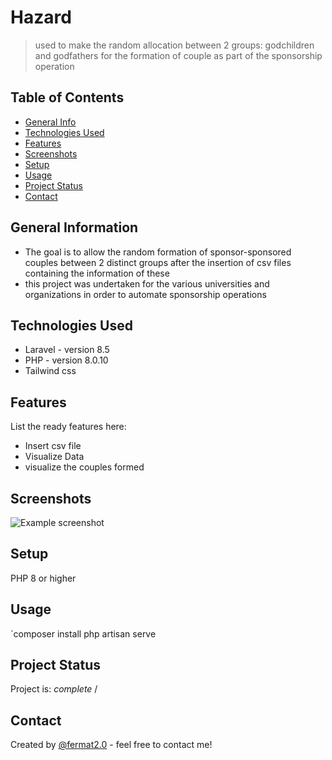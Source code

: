 # Hazard
> used to make the random allocation between 2 groups: godchildren and godfathers for the formation of couple as part of the sponsorship operation

## Table of Contents
* [General Info](#general-information)
* [Technologies Used](#technologies-used)
* [Features](#features)
* [Screenshots](#screenshots)
* [Setup](#setup)
* [Usage](#usage)
* [Project Status](#project-status)
* [Contact](#contact)
<!-- * [License](#license) -->


## General Information
- The goal is to allow the random formation of sponsor-sponsored couples between 2 distinct groups after the insertion of csv files containing the information of these
- this project was undertaken for the various universities and organizations in order to automate sponsorship operations

## Technologies Used
- Laravel - version 8.5
- PHP - version 8.0.10
- Tailwind css


## Features
List the ready features here:
- Insert csv file
- Visualize Data
- visualize the couples formed


## Screenshots
![Example screenshot](./img/screenshot.png)
<!-- If you have screenshots you'd like to share, include them here. -->


## Setup
PHP 8 or higher

## Usage

`composer install
 php artisan serve


## Project Status
Project is: _complete_ /



## Contact
Created by [@fermat2.0](https://www.mailto:aimericpouga28@gmail.com/) - feel free to contact me!


<!-- ## License -->
<!-- This project is open source and available under the [MIT. License](). -->
